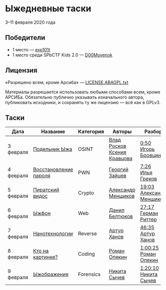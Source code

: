 # Ыжедневные таски

3–11 февраля 2020 года

## Победители

* 1 место — [exp101t](https://t.me/exp101t)
* 1 место среди SPbCTF Kids 2.0 — [D00Movenok](https://t.me/D00Movenok)

## Лицензия

«Разрешено всем, кроме Арсиба» — [LICENSE.ABAGPL.txt](LICENSE.ABAGPL.txt)

Материалы разрешается использовать любыми способами всем, кроме АРСИБа. Обязательно публично указывать изначального автора, публиковать исходники, и сохранять ту же лицензию — всё как в GPLv3.

## Таски

| Дата | Название | Категория | Авторы | Разбор |
|---|---|---|---|---|
| 3 февраля | [Подельник Ыжа](monday/) | OSINT | [Влад Росков](https://t.me/mrvos)<br/>[Ксения Кравцова](https://t.me/ksvark) | [0:50](https://youtu.be/lTFmPYYCW5w?t=0m50s)<br/>[Игорь Бровцин](https://t.me/Exie42) |
| 4 февраля | [Восстановление пароля](tuesday/) | PWN | [Георгий Зайцев](https://t.me/groke) | [7:26](https://youtu.be/lTFmPYYCW5w?t=7m26s)<br/>[Илья Греков](https://t.me/kekov) |
| 5 февраля | [Пиратский видос](wednesday/) | Crypto | [Александр Менщиков](https://t.me/n0str) | [19:03](https://youtu.be/lTFmPYYCW5w?t=19m3s)<br/>[Александр Менщиков](https://t.me/n0str) |
| 6 февраля | [Ыжфон](thursday/) | Web | [Данил Белтюков](https://t.me/augustovich) | [27:17](https://youtu.be/lTFmPYYCW5w?t=27m17s)<br/>[Герман Риттер](https://t.me/exp101t) |
| 7 февраля | [Нанотехнологии](friday/) | Reverse | [Артур Ханов](https://t.me/awengar) | [46:35](https://youtu.be/lTFmPYYCW5w?t=46m35s)<br/>[Артур Ханов](https://t.me/awengar) |
| 8 февраля | [Кто на картинке?](saturday/) | Coding | [Роман Опякин](https://t.me/Sinketsu) | [1:00:25](https://youtu.be/lTFmPYYCW5w?t=1h0m25s)<br/>[Роман Опякин](https://t.me/Sinketsu) |
| 9 февраля | [Ыжображения](sunday/) | Forensics | [Никита Сычев](https://t.me/nsychev) | [1:20:10](https://youtu.be/lTFmPYYCW5w?t=1h20m10s)<br/>[Никита Сычев](https://t.me/nsychev) |


